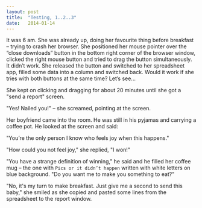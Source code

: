 ```yaml
---
layout: post
title:  "Testing, 1..2..3"
date:   2014-01-14
---
```


<span class="dropcap">I</span>t was 6 am. She was already up, doing her favourite thing before breakfast – trying to crash her browser. She positioned her mouse pointer over the “close downloads” button in the bottom right corner of the browser window, clicked the right mouse button and tried to drag the button simultaneously. It didn’t work. She released the button and switched to her spreadsheet app, filled some data into a column and switched back. Would it work if she tries with both buttons at the same time? Let’s see...

She kept on clicking and dragging for about 20 minutes until she got a "send a report" screen.

"Yes! Nailed you!" – she screamed, pointing at the screen.

Her boyfriend came into the room. He was still in his pyjamas and carrying a coffee pot. He looked at the screen and said:

"You’re the only person I know who feels joy when this happens."

"How could you not feel joy," she replied, "I won!"

"You have a strange definition of winning," he said and he filled her coffee mug – the one with `Pics or it didn’t happen` written with white letters on blue background. "Do you want me to make you something to eat?"

"No, it's my turn to make breakfast. Just give me a second to send this baby,"  she smiled as she copied and pasted some lines from the spreadsheet to the report window.
